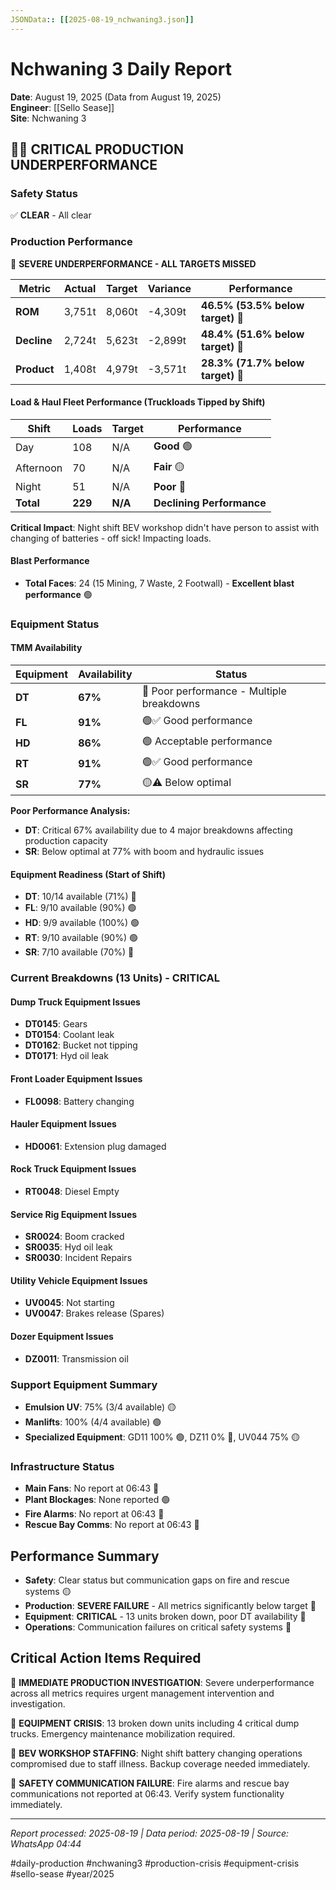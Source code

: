 ```yaml
---
JSONData:: [[2025-08-19_nchwaning3.json]]
---
```


# Nchwaning 3 Daily Report
**Date**: August 19, 2025 (Data from August 19, 2025)  
**Engineer**: [[Sello Sease]]  
**Site**: Nchwaning 3  

## 🔴🚨 CRITICAL PRODUCTION UNDERPERFORMANCE

### Safety Status
✅ **CLEAR** - All clear

### Production Performance
🔴 **SEVERE UNDERPERFORMANCE - ALL TARGETS MISSED**

| Metric | Actual | Target | Variance | Performance |
|--------|--------|--------|----------|-------------|
| **ROM** | 3,751t | 8,060t | -4,309t | **46.5% (53.5% below target)** 🔴 |
| **Decline** | 2,724t | 5,623t | -2,899t | **48.4% (51.6% below target)** 🔴 |
| **Product** | 1,408t | 4,979t | -3,571t | **28.3% (71.7% below target)** 🔴 |

#### Load & Haul Fleet Performance (Truckloads Tipped by Shift)
| Shift | Loads | Target | Performance |
|-------|-------|--------|-------------|
| Day | 108 | N/A | **Good** 🟢 |
| Afternoon | 70 | N/A | **Fair** 🟡 |
| Night | 51 | N/A | **Poor** 🔴 |
| **Total** | **229** | **N/A** | **Declining Performance** |

**Critical Impact**: Night shift BEV workshop didn't have person to assist with changing of batteries - off sick! Impacting loads.

#### Blast Performance
- **Total Faces**: 24 (15 Mining, 7 Waste, 2 Footwall) - **Excellent blast performance** 🟢

### Equipment Status

#### TMM Availability
| Equipment | Availability | Status |
|-----------|-------------|---------|
| **DT** | **67%** | 🔴 Poor performance - Multiple breakdowns |
| **FL** | **91%** | 🟢✅ Good performance |
| **HD** | **86%** | 🟢 Acceptable performance |
| **RT** | **91%** | 🟢✅ Good performance |
| **SR** | **77%** | 🟡⚠️ Below optimal |

**Poor Performance Analysis:**
- **DT**: Critical 67% availability due to 4 major breakdowns affecting production capacity
- **SR**: Below optimal at 77% with boom and hydraulic issues

#### Equipment Readiness (Start of Shift)
- **DT**: 10/14 available (71%) 🔴
- **FL**: 9/10 available (90%) 🟢
- **HD**: 9/9 available (100%) 🟢
- **RT**: 9/10 available (90%) 🟢
- **SR**: 7/10 available (70%) 🔴

### Current Breakdowns (13 Units) - CRITICAL

#### Dump Truck Equipment Issues
- **DT0145**: Gears
- **DT0154**: Coolant leak
- **DT0162**: Bucket not tipping
- **DT0171**: Hyd oil leak

#### Front Loader Equipment Issues
- **FL0098**: Battery changing

#### Hauler Equipment Issues
- **HD0061**: Extension plug damaged

#### Rock Truck Equipment Issues
- **RT0048**: Diesel Empty

#### Service Rig Equipment Issues
- **SR0024**: Boom cracked
- **SR0035**: Hyd oil leak
- **SR0030**: Incident Repairs

#### Utility Vehicle Equipment Issues
- **UV0045**: Not starting
- **UV0047**: Brakes release (Spares)

#### Dozer Equipment Issues
- **DZ0011**: Transmission oil

### Support Equipment Summary
- **Emulsion UV**: 75% (3/4 available) 🟡
- **Manlifts**: 100% (4/4 available) 🟢
- **Specialized Equipment**: GD11 100% 🟢, DZ11 0% 🔴, UV044 75% 🟡

### Infrastructure Status
- **Main Fans**: No report at 06:43 🔴
- **Plant Blockages**: None reported 🟢
- **Fire Alarms**: No report at 06:43 🔴
- **Rescue Bay Comms**: No report at 06:43 🔴

## Performance Summary
- **Safety**: Clear status but communication gaps on fire and rescue systems 🟡
- **Production**: **SEVERE FAILURE** - All metrics significantly below target 🔴
- **Equipment**: **CRITICAL** - 13 units broken down, poor DT availability 🔴
- **Operations**: Communication failures on critical safety systems 🔴

## Critical Action Items Required

🚨 **IMMEDIATE PRODUCTION INVESTIGATION**: Severe underperformance across all metrics requires urgent management intervention and investigation.

🔴 **EQUIPMENT CRISIS**: 13 broken down units including 4 critical dump trucks. Emergency maintenance mobilization required.

🔴 **BEV WORKSHOP STAFFING**: Night shift battery changing operations compromised due to staff illness. Backup coverage needed immediately.

🔴 **SAFETY COMMUNICATION FAILURE**: Fire alarms and rescue bay communications not reported at 06:43. Verify system functionality immediately.

---
*Report processed: 2025-08-19 | Data period: 2025-08-19 | Source: WhatsApp 04:44*

#daily-production #nchwaning3 #production-crisis #equipment-crisis #sello-sease #year/2025